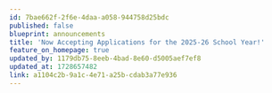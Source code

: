 ```yaml
---
id: 7bae662f-2f6e-4daa-a058-944758d25bdc
published: false
blueprint: announcements
title: 'Now Accepting Applications for the 2025-26 School Year!'
feature_on_homepage: true
updated_by: 1179db75-8eeb-4bad-8e60-d5005aef7ef8
updated_at: 1728657482
link: a1104c2b-9a1c-4e71-a25b-cdab3a77e936
---
```

